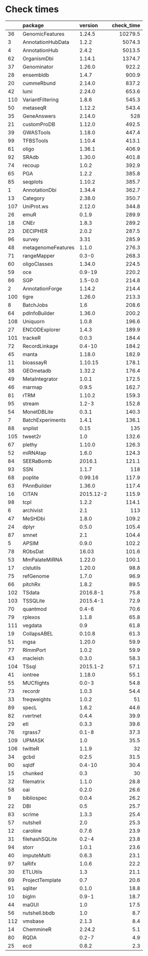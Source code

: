 # Check times

|    |package            |version   | check_time|
|:---|:------------------|:---------|----------:|
|36  |GenomicFeatures    |1.24.5    |    10279.5|
|3   |AnnotationHubData  |1.2.2     |     5074.3|
|4   |AnnotationHub      |2.4.2     |     5013.5|
|62  |OrganismDbi        |1.14.1    |     1374.7|
|37  |Genominator        |1.26.0    |      922.2|
|28  |ensembldb          |1.4.7     |      900.9|
|20  |cummeRbund         |2.14.0    |      837.2|
|42  |lumi               |2.24.0    |      653.6|
|110 |VariantFiltering   |1.8.6     |      545.3|
|50  |metaseqR           |1.12.2    |      543.4|
|35  |GeneAnswers        |2.14.0    |        528|
|21  |customProDB        |1.12.0    |      492.5|
|39  |GWASTools          |1.18.0    |      447.4|
|99  |TFBSTools          |1.10.4    |      413.1|
|61  |oligo              |1.36.1    |      406.9|
|92  |SRAdb              |1.30.0    |      401.8|
|74  |recoup             |1.0.2     |      392.9|
|65  |PGA                |1.2.2     |      385.8|
|85  |seqplots           |1.10.2    |      385.7|
|1   |AnnotationDbi      |1.34.4    |      362.7|
|13  |Category           |2.38.0    |      350.7|
|107 |UniProt.ws         |2.12.0    |      344.8|
|26  |emuR               |0.1.9     |      289.9|
|18  |CNEr               |1.8.3     |      289.2|
|23  |DECIPHER           |2.0.2     |      287.5|
|96  |survey             |3.31      |      285.9|
|48  |metagenomeFeatures |1.1.0     |      276.3|
|71  |rangeMapper        |0.3-0     |      268.3|
|60  |oligoClasses       |1.34.0    |      224.5|
|59  |oce                |0.9-19    |      220.2|
|86  |SGP                |1.5-0.0   |      214.8|
|2   |AnnotationForge    |1.14.2    |      214.4|
|100 |tigre              |1.26.0    |      213.3|
|8   |BatchJobs          |1.6       |      208.6|
|64  |pdInfoBuilder      |1.36.0    |      200.2|
|108 |Uniquorn           |1.0.8     |      196.6|
|27  |ENCODExplorer      |1.4.3     |      189.9|
|101 |trackeR            |0.0.3     |      184.4|
|72  |RecordLinkage      |0.4-10    |      184.2|
|45  |manta              |1.18.0    |      182.9|
|11  |bioassayR          |1.10.15   |      178.1|
|38  |GEOmetadb          |1.32.2    |      176.4|
|49  |MetaIntegrator     |1.0.1     |      172.5|
|46  |marmap             |0.9.5     |      162.7|
|81  |rTRM               |1.10.2    |      159.3|
|95  |stream             |1.2-3     |      152.8|
|54  |MonetDBLite        |0.3.1     |      140.3|
|7   |BatchExperiments   |1.4.1     |      136.1|
|88  |snplist            |0.15      |        135|
|105 |tweet2r            |1.0       |      132.6|
|67  |plethy             |1.10.0    |      126.3|
|52  |miRNAtap           |1.6.0     |      124.3|
|84  |SEERaBomb          |2016.1    |      121.1|
|93  |SSN                |1.1.7     |        118|
|68  |poplite            |0.99.16   |      117.9|
|63  |PAnnBuilder        |1.36.0    |      117.4|
|16  |CITAN              |2015.12-2 |      115.9|
|98  |tcpl               |1.2.2     |      114.1|
|6   |archivist          |2.1       |        113|
|47  |MeSHDbi            |1.8.0     |      109.2|
|24  |dplyr              |0.5.0     |      105.4|
|87  |smnet              |2.1       |      104.4|
|5   |APSIM              |0.9.0     |      102.2|
|78  |RObsDat            |16.03     |      101.6|
|53  |MmPalateMiRNA      |1.22.0    |      100.1|
|17  |clstutils          |1.20.0    |       98.8|
|75  |refGenome          |1.7.0     |       96.9|
|66  |pitchRx            |1.8.2     |       89.5|
|102 |TSdata             |2016.8-1  |       75.8|
|103 |TSSQLite           |2015.4-1  |       72.9|
|70  |quantmod           |0.4-6     |       70.6|
|79  |rplexos            |1.1.8     |       65.8|
|111 |vegdata            |0.9       |       61.8|
|19  |CollapsABEL        |0.10.8    |       61.3|
|51  |mgsa               |1.20.0    |       59.9|
|77  |RImmPort           |1.0.2     |       59.9|
|43  |macleish           |0.3.0     |       58.3|
|104 |TSsql              |2015.1-2  |       57.1|
|41  |iontree            |1.18.0    |       55.1|
|55  |MUCflights         |0.0-3     |       54.8|
|73  |recordr            |1.0.3     |       54.4|
|33  |freqweights        |1.0.2     |         51|
|89  |specL              |1.6.2     |       44.6|
|82  |rvertnet           |0.4.4     |       39.9|
|29  |etl                |0.3.3     |       39.6|
|76  |rgrass7            |0.1-8     |       37.3|
|109 |UPMASK             |1.0       |       35.5|
|106 |twitteR            |1.1.9     |         32|
|34  |gcbd               |0.2.5     |       31.5|
|90  |sqldf              |0.4-10    |       30.4|
|15  |chunked            |0.3       |         30|
|32  |filematrix         |1.1.0     |       28.8|
|58  |oai                |0.2.0     |       26.6|
|9   |bibliospec         |0.0.4     |       26.2|
|22  |DBI                |0.5       |       25.7|
|83  |scrime             |1.3.3     |       25.4|
|57  |nutshell           |2.0       |       25.3|
|12  |caroline           |0.7.6     |       23.9|
|31  |filehashSQLite     |0.2-4     |       23.8|
|94  |storr              |1.0.1     |       23.6|
|40  |imputeMulti        |0.6.3     |       23.1|
|97  |taRifx             |1.0.6     |       22.2|
|30  |ETLUtils           |1.3       |       21.1|
|69  |ProjectTemplate    |0.7       |       20.6|
|91  |sqliter            |0.1.0     |       18.8|
|10  |biglm              |0.9-1     |       18.7|
|44  |maGUI              |1.0       |       17.5|
|56  |nutshell.bbdb      |1.0       |        8.7|
|112 |vmsbase            |2.1.3     |        8.4|
|14  |ChemmineR          |2.24.2    |        5.1|
|80  |RQDA               |0.2-7     |        4.9|
|25  |ecd                |0.8.2     |        2.3|


